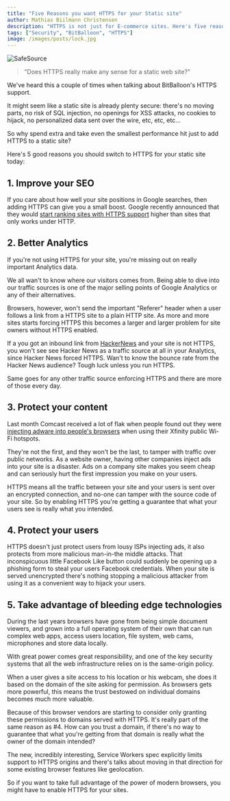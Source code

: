 ```yaml
---
title: "Five Reasons you want HTTPS for your Static site"
author: Mathias Biilmann Christensen
description: "HTTPS is not just for E-commerce sites. Here's five reasons you should invest in HTTPS for your static site today."
tags: ["Security", "BitBalloon", "HTTPS"]
image: /images/posts/lock.jpg
---
```


![SafeSource](/images/posts/lock.jpg)

> "Does HTTPS really make any sense for a static web site?"

We've heard this a couple of times when talking about BitBalloon's HTTPS support.

It might seem like a static site is already plenty secure: there's no moving parts, no risk of SQL injection, no openings for XSS attacks, no cookies to hijack, no personalized data sent over the wire, etc, etc, etc...

So why spend extra and take even the smallest performance hit just to add HTTPS to a static site?

Here's 5 good reasons you should switch to HTTPS for your static site today:

<!-- excerpt -->

## 1. Improve your SEO

If you care about how well your site positions in Google searches, then adding HTTPS can give you a small boost. Google recently announced that they would [start ranking sites with HTTPS support](http://googlewebmastercentral.blogspot.com/2014/08/https-as-ranking-signal.html) higher than sites that only works under HTTP.

## 2. Better Analytics

If you're not using HTTPS for your site, you're missing out on really important Analytics data.

We all wan't to know where our visitors comes from. Being able to dive into our traffic sources is one of the major selling points of Google Analytics or any of their alternatives.

Browsers, however, won't send the important "Referer" header when a user follows a link from a HTTPS site to a plain HTTP site. As more and more sites starts forcing HTTPS this becomes a larger and larger problem for site owners without HTTPS enabled.

If a you got an inbound link from [HackerNews](https://news.ycombinator.com) and your site is not HTTPS, you won't see see Hacker News as a traffic source at all in your Analytics, since Hacker News forced HTTPS. Wan't to know the bounce rate from the Hacker News audience? Tough luck unless you run HTTPS.

Same goes for any other traffic source enforcing HTTPS and there are more of those every day.


## 3. Protect your content

Last month Comcast received a lot of flak when people found out they were [injecting adware into people's browsers](http://arstechnica.com/tech-policy/2014/09/why-comcasts-javascript-ad-injections-threaten-security-net-neutrality/) when using their Xfinity public Wi-Fi hotspots.

They're not the first, and they won't be the last, to tamper with traffic over public networks. As a website owner, having other companies inject ads into your site is a disaster. Ads on a company site makes you seem cheap and can seriously hurt the first impression you make on your users.

HTTPS means all the traffic between your site and your users is sent over an encrypted connection, and no-one can tamper with the source code of your site. So by enabling HTTPS you're getting a guarantee that what your users see is really what you intended.

## 4. Protect your users

HTTPS doesn't just protect users from lousy ISPs injecting ads, it also protects from more malicious man-in-the middle attacks. That inconspicuous little Facebook Like button could suddenly be opening up a phishing form to steal your users Facebook credentials. When your site is served unencrypted there's nothing stopping a malicious attacker from using it as a convenient way to hijack your users.

## 5. Take advantage of bleeding edge technologies

During the last years browsers have gone from being simple document viewers, and grown into a full operating system of their own that can run complex web apps, access users location, file system, web cams, microphones and store data locally.

With great power comes great responsibility, and one of the key security systems that all the web infrastructure relies on is the same-origin policy.

When a user gives a site access to his location or his webcam, she does it based on the domain of the site asking for permission. As browsers gets more powerful, this means the trust bestowed on individual domains becomes much more valuable.

Because of this browser vendors are starting to consider only granting these permissions to domains served with HTTPS. It's really part of the same reason as #4. How can you trust a domain, if there's no way to guarantee that what you're getting from that domain is really what the owner of the domain intended?

The new, incredibly interesting, Service Workers spec explicitly limits support to HTTPS origins and there's talks about moving in that direction for some existing browser features like geolocation.

So if you want to take full advantage of the power of modern browsers, you might have to enable HTTPS for your sites.
